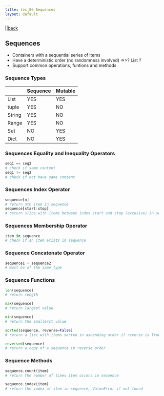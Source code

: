 ```yaml
---
title: lec_06 Sequences
layout: default
---
```


 ||[back](../index.html)

## Sequences

* Containers with a sequential series of items 
* Have a deterministic order (no randomness involved) =>>? List ? 
* Support common operations, funtions and methods

### Sequence Types

|   | Sequence  | Mutable  |
|:---|---|---|
|  List | YES  | YES  |
|  tuple | YES  | NO  |
|  String | YES  | NO  |
|  Range | YES  | NO  |
|  Set | NO | YES  |
| Dict  |  NO | YES  |

### Sequences Equality and Inequality Operators
```python
seq1 == seq2
# check if same content
seq1 != seq2
# check if not have same content
```

### Sequences Index Operator

```python
sequence[n]
# return nth item in sequence
sequence[start:stop]
# return slice with items between index start and stop (excusive) in sequence
```

### Sequences Membership Operator

```python
item in sequence
# check if an item exists in sequence
```

### Sequence Concatenate Operator

```python
sequence1 + sequence2
# must be of the same type
```

### Sequence Functions

```python
len(sequence)
# return length

max(sequence)
# return largest value

min(sequence)
# return the smallerst value

sorted(sequence, reverse=False)
# return a list with items sorted in ascending order if reverse is True, sort in descending

reversed(sequence)
# return a copy of a sequence in reverse order
```

### Sequence Methods

```python
sequence.count(item)
# return the number of times item occurs in sequence

sequence.index(item)
# return the index of item in sequence, ValueError if not found
```
